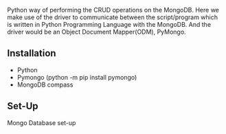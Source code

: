 Python way of performing the CRUD operations on the MongoDB. Here we  make use of the driver to communicate between the script/program which is written in Python Programming Language with the MongoDB. And the driver would be an Object Document Mapper(ODM), PyMongo.

## Installation
* Python
* Pymongo (python -m pip install pymongo)
* MongoDB compass

## Set-Up
Mongo Database set-up

